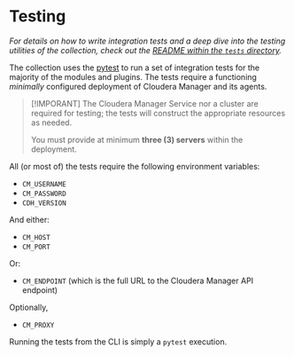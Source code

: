 # Testing

_For details on how to write integration tests and a deep dive into the testing utilities of the collection, check out the [README within the `tests` directory](./tests/README.md)._

The collection uses the [pytest](https://pytest.org) to run a set of integration tests for the majority of the modules and plugins.  The tests require a functioning _minimally_ configured deployment of Cloudera Manager and its agents.

> [!IMPORANT]
> The Cloudera Manager Service nor a cluster are required for testing; the tests will construct the appropriate resources as needed.
>
> You must provide at minimum **three (3) servers** within the deployment.

All (or most of) the tests require the following environment variables:

- `CM_USERNAME`
- `CM_PASSWORD`
- `CDH_VERSION`

And either:

- `CM_HOST`
- `CM_PORT`

Or:
 
- `CM_ENDPOINT` (which is the full URL to the Cloudera Manager API endpoint)

Optionally,

- `CM_PROXY`

Running the tests from the CLI is simply a `pytest` execution.
